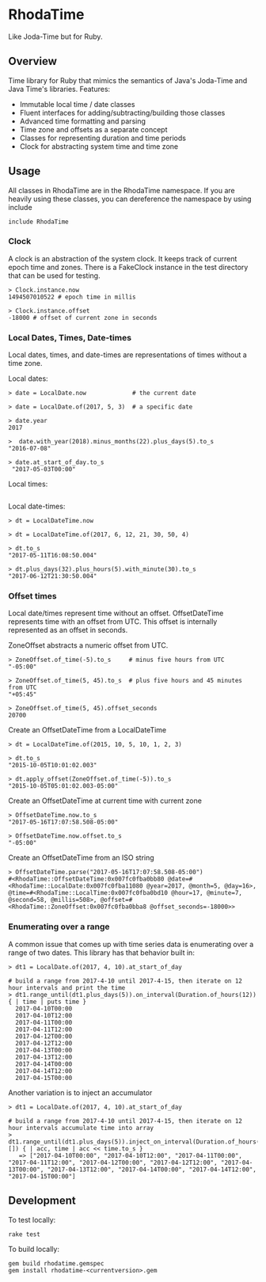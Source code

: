 # RhodaTime

Like Joda-Time but for Ruby.

## Overview

Time library for Ruby that mimics the semantics of Java's Joda-Time and Java Time's libraries.  Features:

* Immutable local time / date classes
* Fluent interfaces for adding/subtracting/building those classes
* Advanced time formatting and parsing
* Time zone and offsets as a separate concept
* Classes for representing duration and time periods
* Clock for abstracting system time and time zone

## Usage

All classes in RhodaTime are in the RhodaTime namespace.  If you are heavily using these classes, you can dereference the namespace by using include

````
include RhodaTime
````

### Clock

A clock is an abstraction of the system clock.  It keeps track of current epoch time and zones.  There is a FakeClock instance in the test directory that can be used for testing.

````
> Clock.instance.now
1494507010522 # epoch time in millis

> Clock.instance.offset
-18000 # offset of current zone in seconds
````

### Local Dates, Times, Date-times

Local dates, times, and date-times are representations of times without a time zone.

Local dates:
````
> date = LocalDate.now             # the current date

> date = LocalDate.of(2017, 5, 3)  # a specific date

> date.year
2017

>  date.with_year(2018).minus_months(22).plus_days(5).to_s
"2016-07-08"

> date.at_start_of_day.to_s
 "2017-05-03T00:00"  
````

Local times:
````
````

Local date-times:
````
> dt = LocalDateTime.now

> dt = LocalDateTime.of(2017, 6, 12, 21, 30, 50, 4)

> dt.to_s
"2017-05-11T16:08:50.004"

> dt.plus_days(32).plus_hours(5).with_minute(30).to_s
"2017-06-12T21:30:50.004" 

````

### Offset times

Local date/times represent time without an offset.  OffsetDateTime represents time with an offset from UTC.  This offset is internally represented as an offset in seconds.


ZoneOffset abstracts a numeric offset from UTC.
````
> ZoneOffset.of_time(-5).to_s     # minus five hours from UTC
"-05:00"

> ZoneOffset.of_time(5, 45).to_s  # plus five hours and 45 minutes from UTC 
"+05:45"

> ZoneOffset.of_time(5, 45).offset_seconds
20700 
````

Create an OffsetDateTime from a LocalDateTime 
 ````
 > dt = LocalDateTime.of(2015, 10, 5, 10, 1, 2, 3)
 
 > dt.to_s
 "2015-10-05T10:01:02.003" 
 
 > dt.apply_offset(ZoneOffset.of_time(-5)).to_s
 "2015-10-05T05:01:02.003-05:00"
 ````

Create an OffsetDateTime at current time with current zone

````
> OffsetDateTime.now.to_s
"2017-05-16T17:07:58.508-05:00" 

> OffsetDateTime.now.offset.to_s
"-05:00"
````

Create an OffsetDateTime from an ISO string
````
> OffsetDateTime.parse("2017-05-16T17:07:58.508-05:00")
#<RhodaTime::OffsetDateTime:0x007fc0fba0bb80 @date=#<RhodaTime::LocalDate:0x007fc0fba11080 @year=2017, @month=5, @day=16>, @time=#<RhodaTime::LocalTime:0x007fc0fba0bd10 @hour=17, @minute=7, @second=58, @millis=508>, @offset=#<RhodaTime::ZoneOffset:0x007fc0fba0bba8 @offset_seconds=-18000>> 
````

### Enumerating over a range

A common issue that comes up with time series data is enumerating over a range of two dates.  This library has that behavior built in:

````
> dt1 = LocalDate.of(2017, 4, 10).at_start_of_day

# build a range from 2017-4-10 until 2017-4-15, then iterate on 12 hour intervals and print the time
> dt1.range_until(dt1.plus_days(5)).on_interval(Duration.of_hours(12)) { | time | puts time }
  2017-04-10T00:00
  2017-04-10T12:00
  2017-04-11T00:00
  2017-04-11T12:00
  2017-04-12T00:00
  2017-04-12T12:00
  2017-04-13T00:00
  2017-04-13T12:00
  2017-04-14T00:00
  2017-04-14T12:00
  2017-04-15T00:00

````

Another variation is to inject an accumulator

````
> dt1 = LocalDate.of(2017, 4, 10).at_start_of_day

# build a range from 2017-4-10 until 2017-4-15, then iterate on 12 hour intervals accumulate time into array
> dt1.range_until(dt1.plus_days(5)).inject_on_interval(Duration.of_hours(12), []) { | acc, time | acc << time.to_s }
   => ["2017-04-10T00:00", "2017-04-10T12:00", "2017-04-11T00:00", "2017-04-11T12:00", "2017-04-12T00:00", "2017-04-12T12:00", "2017-04-13T00:00", "2017-04-13T12:00", "2017-04-14T00:00", "2017-04-14T12:00", "2017-04-15T00:00"] 

````


## Development

To test locally:

````
rake test
````
  
To build locally:

````    
gem build rhodatime.gemspec
gem install rhodatime-<currentversion>.gem
````

